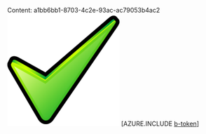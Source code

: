 Content: a1bb6bb1-8703-4c2e-93ac-ac79053b4ac2![image](a86c8583-6ea1-47e1-b7af-1dd1507d6260.png)
[AZURE.INCLUDE [b-token](eb4cf081-9c07-484a-8a70-3562ef00c2a8.md)]
